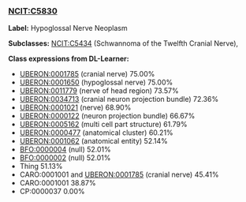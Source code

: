 
### [NCIT:C5830](http://purl.obolibrary.org/obo/NCIT_C5830)
**Label:** Hypoglossal Nerve Neoplasm

**Subclasses:** [NCIT:C5434](http://purl.obolibrary.org/obo/NCIT_C5434) (Schwannoma of the Twelfth Cranial Nerve), 

**Class expressions from DL-Learner:**

- [UBERON:0001785](http://purl.obolibrary.org/obo/UBERON_0001785) (cranial nerve) 75.00%
- [UBERON:0001650](http://purl.obolibrary.org/obo/UBERON_0001650) (hypoglossal nerve) 75.00%
- [UBERON:0011779](http://purl.obolibrary.org/obo/UBERON_0011779) (nerve of head region) 73.57%
- [UBERON:0034713](http://purl.obolibrary.org/obo/UBERON_0034713) (cranial neuron projection bundle) 72.36%
- [UBERON:0001021](http://purl.obolibrary.org/obo/UBERON_0001021) (nerve) 68.90%
- [UBERON:0000122](http://purl.obolibrary.org/obo/UBERON_0000122) (neuron projection bundle) 66.67%
- [UBERON:0005162](http://purl.obolibrary.org/obo/UBERON_0005162) (multi cell part structure) 61.79%
- [UBERON:0000477](http://purl.obolibrary.org/obo/UBERON_0000477) (anatomical cluster) 60.21%
- [UBERON:0001062](http://purl.obolibrary.org/obo/UBERON_0001062) (anatomical entity) 52.14%
- [BFO:0000004](http://purl.obolibrary.org/obo/BFO_0000004) (null) 52.01%
- [BFO:0000002](http://purl.obolibrary.org/obo/BFO_0000002) (null) 52.01%
- Thing 51.13%
- CARO:0001001 and [UBERON:0001785](http://purl.obolibrary.org/obo/UBERON_0001785) (cranial nerve) 45.41%
- CARO:0001001 38.87%
- CP:0000037 0.00%


